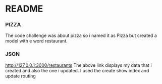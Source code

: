# README

###  PIZZA
The code challenge was about pizza so i named it as Pizza but created a model with e word restaurant.

### JSON
http://127.0.0.1:3000/restaurants
The above link displays my data that i created and also the one i updated.
I used the create show index and update routing
